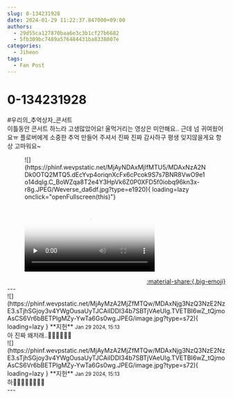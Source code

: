 ```yaml
---
slug: 0-134231928
date: 2024-01-29 11:22:37.847000+09:00
authors:
  - 29d55ca127870baa6e3c3b1cf27b6682
  - 5fb309bc7489a576484431ba8338807e
categories:
  - Jiheon
tags:
  - Fan Post
---
```


# 0-134231928

<div class="post-container" markdown="1">
<div class="content-container md-sidebar__scrollwrap" markdown="1">

\#우리의_추억상자_콘서트<br>이틀동안 콘서트 하느라 고생많았어요! 울먹거리는 영상은 미안해요.. 근데 넘 귀여웠어요ㅠ 플로버에게 소중한 추억 만들어 주셔서 진짜 진짜 감사하구 평생 잊지않을게요 항상 고마워요~
<figure markdown="1">
![](https://phinf.wevpstatic.net/MjAyNDAxMjlfMTU5/MDAxNzA2NDk0OTQ2MTQ5.dEcYvp4oriqnXcFx6cPcok9S7s7BNR8VwO9e1o14dqIg.C_BoWZqa8T2e4Y3HpVk6Z0P0XFD5f0iobq96kn3x-r8g.JPEG/Weverse_da6df.jpg?type=e1920){ loading=lazy onclick="openFullscreen(this)"}
</figure>


<figure markdown="1">
<video controls="controls" preload="none" poster="/assets/videos/weverse_4-1168291-thumb.jpg">
<source src="/assets/videos/weverse_4-1168291.mp4#t=1" type="video/mp4">
Your browser does not support the video tag.
</video>
</figure>


</div>
</div>

<div style="text-align: right;" markdown="1">
<a href="https://weverse.io/fromis9/fanpost/0-134231928" style="text-align: right;">:material-share:{.big-emoji}</a>
</div>
---

<div class="comments-container md-sidebar__scrollwrap" markdown="1">
<div class="comment" markdown="1">
<div class='id-container' markdown="1">
![](https://phinf.wevpstatic.net/MjAyMzA2MjZfMTQw/MDAxNjg3NzQ3NzE2NzE3.sTjhSGjoy3v4YWgOusaUyTJCAiIDDI34b7SBTjVAeUIg.TVETBI6wZ_tQjmoAsCS6Vr6bBETPlgMZy-YwTa6Gs0wg.JPEG/image.jpg?type=s72){ loading=lazy }
**<span class="artist">지헌</span>** <small>Jan 29 2024, 15:13</small><br>
</div>
<div class='comment-body' markdown="1">
아 진짜 왜저래..🤦‍♀️🤦‍♀️🤦‍♀️
</div>
</div>
<div class="comment" markdown="1">
<div class='id-container' markdown="1">
![](https://phinf.wevpstatic.net/MjAyMzA2MjZfMTQw/MDAxNjg3NzQ3NzE2NzE3.sTjhSGjoy3v4YWgOusaUyTJCAiIDDI34b7SBTjVAeUIg.TVETBI6wZ_tQjmoAsCS6Vr6bBETPlgMZy-YwTa6Gs0wg.JPEG/image.jpg?type=s72){ loading=lazy }
**<span class="artist">지헌</span>** <small>Jan 29 2024, 15:13</small><br>
</div>
<div class='comment-body' markdown="1">
하🤦‍♀️🤦‍♀️🤦‍♀️🤦‍♀️
</div>
</div>
</div>
---
